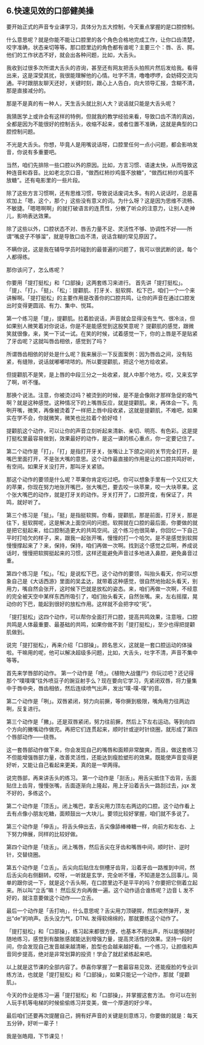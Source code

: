 ## 6.快速见效的口部健美操
要开始正式的声音专业课学习，具体分为五大控制，今天重点掌握的是口腔控制。


什么意思呢？就是你能不能让口腔里的各个角色合格地完成工作，让你口齿清楚，咬字准确，状态亲切等等。那口腔里边的角色都有谁呢？主要三个：唇、舌、腭。
他们的工作状态不好，就会出各种问题，比如，大舌头。


我收到过很多次所谓大舌头的咨询，甚至还有网友把舌头拍照片然后发给我。看得出来，这是深受其扰，我很能理解他的心情。吐字不清，噜噜啰啰，会妨碍交流沟通。平时跟朋友聊天还好，关键时刻，跟心上人告白，向大领导汇报，含糊不清，那是直接减分的。


那是不是真的有一种人，天生舌头就比别人大？说话就只能是大舌头呢？


我猜医学上或许会有这样的特例，但就我的教学经验来看，导致口齿不清的真凶，全都是因为不能很好的控制舌头，收缩不起来，或者位置不准确，这就是典型的口腔控制问题。


不光是大舌头。你想，毕竟人是用嘴说话呀，口腔里任何一点小问题，都会影响发音，你说有多重要吧。


当然，咱们先排除一些口腔以外的原因。比如，方言习惯、语速太快，从而导致这种连音和吞音。比如老北京口音，“做西红柿炒鸡蛋不放糖”，“做西红柿炒鸡蛋不放糖”。还有电影里的一些片段。


除了这些方言习惯啊，还有思维习惯，导致说话废词太多。有的人说话时，总是喜欢加上「嗯，这个，那个」这些没有意义的词。为什么呀？这是因为思维不流畅、不敏捷。「嗯嗯啊啊」的就打破语言的连贯性，分散了听众的注意力，让别人走神儿，影响表达效果。


除了这些以外，口腔状态不对、唇舌力量不足、灵活性不够、协调性不好——所谓“嘴皮子不够溜”，就是导致口齿不清，说话含糊的常见原因了。


不瞒你说，这是我在辅导学员时碰到的最普遍的问题了，我可以很武断的说，每个人都得练。


那你该问了，怎么练呢？


你要用「提打挺松」和「口部操」这两套练习来进行。
首先讲「提打挺松」。「提」、「打」、「挺」、「松」：提颧肌、打牙关、挺软腭、松下巴，咱们一个一个来讲解啊。「提打挺松」的主要作用是改善你的口腔共鸣，让你的声音在通过口腔发出时变得更圆润、有力、集中、悦耳。


第一个练习是「提」，提颧肌。拉着脸说话，声音就会显得没有生气、很冷淡，但如果别人微笑着对你说话，你是不是能感觉到这股笑意呢？
提颧肌的感觉，跟微笑就很像，来，笑一下试一试。在笑的时候，试着感觉一下，你的上唇是不是贴紧了牙齿呢？这就叫唇齿相依，感觉到了吗？


所谓唇齿相依的好处是什么呢？我来展示一下反面案例：因为唇齿之间，没有贴紧，有缝隙，说话就嘟嘟哝哝的。所以要提颧肌，把这个地方给收紧。


但提颧肌不是笑，是上唇的中段三分之一处收紧，就人中那个地方。哎，又来玄学了啊，听不懂。


那换个说法。注意，你被烫过吗？被烫到的时候，是不是会像刚才那样急促的吸气啊？就是这种感觉。这种情况下的上嘴唇反应，就是提颧肌。来，再体会一下。先咧开嘴，微笑，再像被烫着了一样把上唇中段收紧，这就是提颧肌，不难吧，如果实在学不会，你就微笑，微笑也比拉着个脸好哇！


提颧肌这个动作，可以让你的声音立刻听起来清新、亲切、明亮、有色彩。这是提打挺松里最容易做到，效果最好的动作，是这一课的核心重点，你一定要记住了。


第二个动作是「打」，「打」是指打开牙关，张嘴让上下颌之间的关节完全打开，是嘴巴里面打开，不是张大嘴的意思。这个动作最直接的作用是让的口腔共鸣好听，有空间。如果牙关没打开，那叫牙关紧锁。


那这个动作的要领是什么呢？苹果你肯定吃过吧。你可以想象手里有一个又红又大的苹果，你现在努力地张开嘴巴，张大嘴巴，要去咬一块苹果，咬一大块苹果。这个张大嘴巴的动作，就是打牙关的动作。牙关打开了，口腔开度，有保证了，共鸣，就好听了。


第三个练习是「挺」。「挺」是指挺软腭。你看，提颧肌，那是前面，打牙关，那是往下，挺软腭呢，这是解决上面空间的问题。软腭就在口腔的最后面，你要做的就是把它挺起来，给口腔制造更大的共鸣空间。这个练习也很简单，你回忆一下自己平时打哈欠的样子，来，跟我一起张开嘴，慢慢的打一个哈欠。是不是感觉到软腭慢慢撑起来了？来，保持，保持，咱们再做一次啊。找到这个感觉之后啊，养成说话时，慢慢把软腭挺起来的习惯，这样还能避免声音过多地进入鼻腔，避免鼻音过重。


第四个练习是「松」。「松」是说松下巴，这个动作的要领，叫抬头看天，你可以想象自己是《大话西游》里面的吴孟达，就带着这种感觉，很自然地抬起头看天，别用力，嘴自然会张开，这时候下巴就是放松的姿态。来，咱们再做一次啊，不经意的完全被天空中某样东西所吸引了，咱们抬头看天，自然张嘴。来，左右摇摆，晃动你的下巴，能起到很好的放松作用。这样就不会把字咬“死”。


「提打挺松」这四个动作，可以帮你全面打开口腔，提高共鸣效果，注意哦，口腔共鸣是人体最重要、最基础的共鸣，如果你做不到「提打挺松」，至少也得把提颧肌做到。


说完「提打挺松」，再来介绍「口部操」。顾名思义，这就是一套口腔运动的体操啦。干嘛用的呢，他可以解决超级多问题，比如，大舌头，吐字不清，声音不集中等等。


首先来学唇部的动作。
第一个动作是「喷」。《植物大战僵尸》你玩过吧？还记得那个“噗噗噗”往外喷豆子的豌豆射手么？现在要向它学习，先紧闭双唇，将力量集中于唇中央，唇齿相依，然后连续喷气出声，发出“噗-噗-噗”的音。


第二个动作是「咧」。双唇紧闭，努力向前撅，等你撅到极限，嘴角用力往两边咧，反复进行。


第三个动作是「撇」。还是双唇紧闭，努力往前撅，然后上下左右运动。等到向四个方向的撇嘴动作做完。再把它们连贯起来，顺时针或逆时针绕圈，就形成了第四个唇部动作——绕唇。


这一套唇部动作做下来，你会发现自己的嘴唇和面颊非常酸爽，而且，做这套练习不但能增强唇部力量，改善灵活性，还能达到瘦脸塑形的效果。既能使声音变得更好听，又能让自己看起来更美，真的是一举两得。


说完唇部，再来讲舌头的练习。
第一个动作是「刮舌」。用舌尖抵住下齿背，舌面贴住上齿背，慢慢张嘴，舌面逐渐向上隆起，用上牙沿着舌头一路刮过去，jqx 发不好的，多练这个。


第二个动作是「顶舌」。闭上嘴巴，拿舌尖用力顶左右两边的口腔。这个动作看上去有点像小朋友吃糖，面颊鼓出一大块儿。要领比较好掌握，咱们就不多说了。


第三个动作是「伸舌」。将舌头伸出去，舌尖像舔棒棒糖一样，向前方和左右、上下努力伸展，同样的比较好做。


第四个动作是「绕舌」。闭上嘴唇，然后舌尖在牙齿和嘴唇中间，顺时针、逆时针，交替绕圈。


第五个动作是「立舌」。舌尖向后贴住左侧槽牙齿背，沿着牙齿一路推到中间，然后舌尖向右侧翻转。哎呀，一听就是玄学，完全听不懂，不知道是怎么回事儿。简单的跟你说一下，就是这个舌头啊，在口腔里边不是平平的吗？你要把它侧着立起来。所以叫“立舌”嘛！ 然后反方向再做一遍。这个动作适合谁练呢？边音 L 发不好的，就注意要做这个动作——立舌。


最后一个动作是「舌打响」，什么意思呢？舌尖用力顶硬腭，然后突然弹开，发出“de”的响声。舌头没力气，DTNL 发得软绵绵的，那就要练这个动作了。


「提打挺松」和「口部操」，练习起来都很方便，也基本不用出声，所以能够随时随地练习，感觉到有酸胀感就能达到增强力量，提高灵活性的效果。坚持一段时间，你会发现自己发音越来越清晰，脸型也会越来越好看。一个练习，让颜值和声音同步提高，绝对是非常划算的投资！学会了就赶紧练起来吧。


以上就是这节课的全部内容了。恭喜你掌握了一套最容易见效、还能瘦脸的专业训练方法，也就是「提打挺松」和「口部操」，如果只能记一个动作，那就「提颧肌」。


今天的作业是练习一遍「提打挺松」和「口部操」，并掌握这套方法。
你可以在别人玩手机等电梯的时候偷偷练习并变美，做一个厚道的好少年。


最后咱们还要再次提醒自己，拥有好声音的关键是刻意练习，你要做的就是：每天五分钟，好听一辈子！


我是张皓翔，下节课见！

